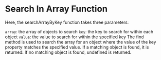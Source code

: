 
# Search In Array Function

Here, the searchArrayByKey function takes three parameters:

`array`: the array of objects to search
`key`: the key to search for within each object
`value`: the value to search for within the specified key
The find method is used to search the array for an object where the value of the key property matches the specified value. If a matching object is found, it is returned. If no matching object is found, undefined is returned.
